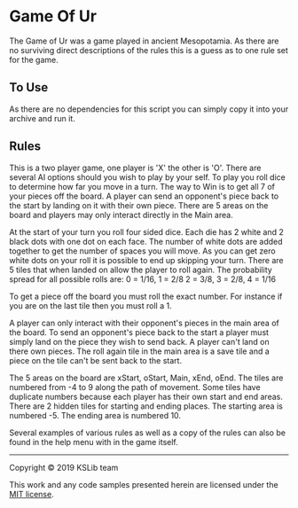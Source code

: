# Game Of Ur

The Game of Ur was a game played in ancient Mesopotamia.
As there are no surviving direct descriptions of the rules this is a guess as to one rule set for the game.

## To Use

As there are no dependencies for this script you can simply copy it into your archive and run it.

## Rules

This is a two player game, one player is 'X' the other is 'O'.
There are several AI options should you wish to play by your self.
To play you roll dice to determine how far you move in a turn.
The way to Win is to get all 7 of your pieces off the board.
A player can send an opponent's piece back to the start by landing on it with their own piece.
There are 5 areas on the board and players may only interact directly in the Main area.
 
At the start of your turn you roll four sided dice.
Each die has 2 white and 2 black dots with one dot on each face.
The number of white dots are added together to get the number of spaces you will move.
As you can get zero white dots on your roll it is possible to end up skipping your turn.
There are 5 tiles that when landed on allow the player to roll again.
The probability spread for all possible rolls are:  0 = 1/16, 1 = 2/8 2 = 3/8, 3 = 2/8, 4 = 1/16
 
To get a piece off the board you must roll the exact number.
For instance if you are on the last tile then you must roll a 1.
 
A player can only interact with their opponent's pieces in the main area of the board.
To send an opponent's piece back to the start a player must simply land on the piece they wish to send back.
A player can't land on there own pieces.
The roll again tile in the main area is a save tile and a piece on the tile can't be sent back to the start.

The 5 areas on the board are xStart, oStart, Main, xEnd, oEnd.
The tiles are numbered from -4 to 9 along the path of movement.
Some tiles have duplicate numbers because each player has their own start and end areas.
There are 2 hidden tiles for starting and ending places.
The starting area is numbered -5.
The ending area is numbered 10.

Several examples of various rules as well as a copy of the rules can also be found in the help menu with in the game itself.

---
Copyright © 2019 KSLib team

This work and any code samples presented herein are licensed under the [MIT license](../LICENSE).